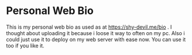 # Personal Web Bio
This is my personal web bio as used as at https://shy-devil.me/bio . I thought about uploading it because i loose it way to often on my pc. Also i could just use it to deploy on my web server with ease now. You can use it too if you like it.
